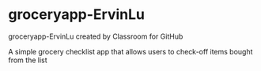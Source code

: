 # groceryapp-ErvinLu
groceryapp-ErvinLu created by Classroom for GitHub

A simple grocery checklist app that allows users to check-off items bought from the list
